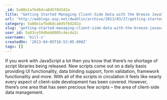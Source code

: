 ```yaml
---
_id: 5a88e1afbd6dca0d5f0d2d2a
title: "Getting Started Managing Client-Side Data with the Breeze JavaScript Library"
url: 'http://weblogs.asp.net/dwahlin/archive/2013/03/27/getting-started-managing-client-side-data-with-the-breeze-javascript-library.aspx'
category: 5a88e1afbd6dca0d5f0d2d2a
slug: 'getting-started-managing-client-side-data-with-the-breeze-javascript-library-2'
user_id: 5a83ce59d6eb0005c4ecda2c
username: 'bill-s'
createdOn: '2013-04-05T18:53:05.000Z'
tags: []
---
```


<div>If you work with JavaScript a lot then you know that there’s no shortage of script libraries being released. New scripts come out on a daily basis providing UI functionality, data binding support, form validation, framework functionality and more. With all of the scripts in circulation it feels like nearly every aspect of client-side development has been covered. However, there’s one area that has seen precious few scripts – the area of client-side data management.</div>
